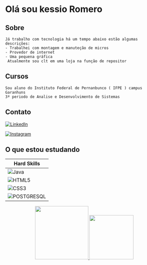 
# Olá sou kessio Romero

## Sobre

    Já trabalho com tecnologia há um tempo abaixo estão algumas descrições:
    - Trabalhei com montagem e manuteção de micros
    - Provedor de internet
    - Uma pequena gráfica
     Atualmente sou clt em uma loja na função de repositor

## Cursos
    Sou aluno do Instituto Federal de Pernanbunco ( IFPE ) campus Garanhuns
    3º periodo de Analise e Desenvolvimento de Sistemas

## Contato

[![LinkedIn](https://img.shields.io/badge/LinkedIn-000?style=for-the-badge&logo=linkedin&logoColor=0E76A8)](https://www.linkedin.com/in/kessio-romero-7757a9193/)

[![Instagram](https://img.shields.io/badge/Instagram-000?style=for-the-badge&logo=instagram)](https://www.instagram.com/KESSIOROMERO/)

## O que estou estudando

|Hard Skills|
|-|
|![Java](https://img.shields.io/badge/Java-000?style=for-the-badge&logo=java)|
|![HTML5](https://img.shields.io/badge/HTML5-000?style=for-the-badge&logo=html5)|
|![CSS3](https://img.shields.io/badge/CSS3-000?style=for-the-badge&logo=css3&logoColor=264CE4)|
|![POSTGRESQL](https://img.shields.io/badge/postgresql-000?style=for-the-badge&logo=postgresql)|


<div align="center">
  <a href="https://github.com/llkessioll">
  <img height="170em" src="https://github-readme-stats.vercel.app/api?username=llkessioll&show_icons=true&theme=dracula&include_all_commits=true&count_private=true"/>
  <img height="141em" src="https://github-readme-stats.vercel.app/api/top-langs/?username=llkessioll&layout=compact&langs_count=7&theme=dracula"/>
    
</div>
